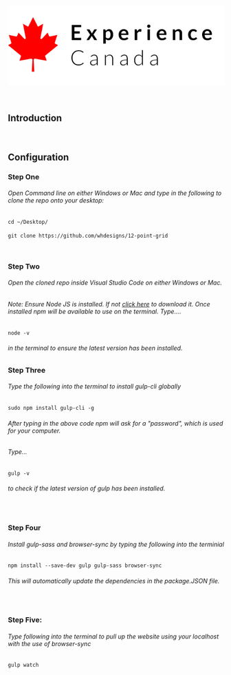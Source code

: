 ![](img/logo.png)

<br/>

## Introduction
#### 

<br/>

## Configuration 
#### 

### Step One
###### Open Command line on either Windows or Mac and type in the following to clone the repo onto your desktop:

```
cd ~/Desktop/

git clone https://github.com/whdesigns/12-point-grid 
```
<br/>

### Step Two
###### Open the cloned repo inside Visual Studio Code on either Windows or Mac.

###### Note: Ensure Node JS is installed. If not [click here](https://nodejs.org/en/) to download it. Once installed npm will be available to use on the terminal. Type....
```
node -v
 ```
###### in the terminal to ensure the latest version has been installed. 

### Step Three 
###### Type the following into the terminal to install gulp-cli globally
 ```
sudo npm install gulp-cli -g
 ```
###### After typing in the above code npm will ask for a "password", which is used for your computer.
 
###### Type...

 ```
gulp -v
 ```
###### to check if the latest version of gulp has been installed.

  <br />

### Step Four
###### Install gulp-sass and browser-sync by typing the following into the terminial 

 ```
npm install --save-dev gulp gulp-sass browser-sync
 ```
###### This will automatically update the dependencies in the package.JSON file.
 
   <br />

### Step Five:
###### Type following into the terminal to pull up the website using your localhost with the use of browser-sync

 ```
gulp watch
 ```
